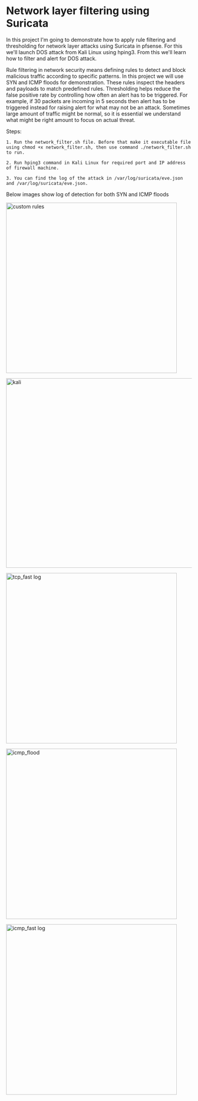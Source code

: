 # Network layer filtering using Suricata
  In this project I'm going to demonstrate how to apply rule filtering and thresholding for network layer attacks using Suricata in pfsense. For this we'll launch DOS attack from Kali Linux using hping3. From this we'll learn how to filter and alert for DOS attack.

  Rule filtering in network security means defining rules to detect and block malicious traffic according to specific patterns. In this project we will use SYN and ICMP floods for demonstration. These rules inspect the headers and payloads to match predefined rules. Thresholding helps reduce the false positive rate by controlling how often an alert has to be triggered. For example, if 30 packets are incoming in 5 seconds then alert has to be triggered instead for raising alert for what may not be an attack. Sometimes large amount of traffic might be normal, so it is essential we understand what might be right amount to focus on actual threat.

Steps:

    1. Run the network_filter.sh file. Before that make it executable file using chmod +x network_filter.sh, then use command ./network_filter.sh to run.
      
    2. Run hping3 command in Kali Linux for required port and IP address of firewall machine.
      
    3. You can find the log of the attack in /var/log/suricata/eve.json and /var/log/suricata/eve.json. 
       
 Below images show log of detection for both SYN and ICMP floods
              
  <img width="463" alt="custom rules" src="https://github.com/user-attachments/assets/7cbc1a74-2e37-4a93-8e06-c5440bd63b56" /><br>

  <img width="515" alt="kali" src="https://github.com/user-attachments/assets/55761399-bf47-4a76-8152-80e22af098c5" /><br>
  
  <img width="463" alt="tcp_fast log" src="https://github.com/user-attachments/assets/c4ae8805-8c57-4234-94b6-c827e9d6e6e8" /><br>
  
  <img width="463" alt="icmp_flood" src="https://github.com/user-attachments/assets/aa7a96ec-8951-4b4b-9383-7a352770b85c" /><br>
  
  <img width="463" alt="icmp_fast log" src="https://github.com/user-attachments/assets/69bc22af-08a2-4ad4-b5f7-f21e8c5944f6" /><br>



       


       
